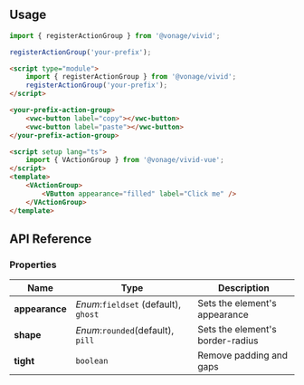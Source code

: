 ## Usage

<vwc-tabs gutters="none">
<vwc-tab label="Web component"></vwc-tab>
<vwc-tab-panel>

```js
import { registerActionGroup } from '@vonage/vivid';

registerActionGroup('your-prefix');
```

```html preview
<script type="module">
	import { registerActionGroup } from '@vonage/vivid';
	registerActionGroup('your-prefix');
</script>

<your-prefix-action-group>
	<vwc-button label="copy"></vwc-button>
	<vwc-button label="paste"></vwc-button>
</your-prefix-action-group>
```

</vwc-tab-panel>
<vwc-tab label="Vue"></vwc-tab>
<vwc-tab-panel>

```html
<script setup lang="ts">
	import { VActionGroup } from '@vonage/vivid-vue';
</script>
<template>
	<VActionGroup>
		<VButton appearance="filled" label="Click me" />
	</VActionGroup>
</template>
```

</vwc-tab-panel>
</vwc-tabs>

## API Reference

### Properties

<div class="table-wrapper">

| Name           | Type                                 | Description                      |
| -------------- | ------------------------------------ | -------------------------------- |
| **appearance** | _Enum_:`fieldset` (default), `ghost` | Sets the element's appearance    |
| **shape**      | _Enum_:`rounded`(default), `pill`    | Sets the element's border-radius |
| **tight**      | `boolean`                            | Remove padding and gaps          |

</div>
